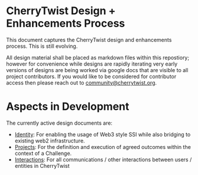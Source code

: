 # CherryTwist Design + Enhancements Process
This document captures the CherryTwist design and enhancements process. This is still evolving.

All design material shall be placed as markdown files within this repostiory; however for convenience while designs are rapidly iterating very early versions of designs are being worked via google docs that are visible to all project contributors. If you would like to be considered for contributor access then please reach out to <community@cherrytwist.org>. 

# Aspects in Development
The currently active design documents are:
* [Identity](https://docs.google.com/document/d/10fdGwtsghLRAlsbksssILIqHZMvYWJmj142LqcdSjs8/edit?usp=sharing): For enabling the usage of Web3 style SSI while also bridging to existing web2 infrastructure. 
* [Projects](https://docs.google.com/document/d/1MKVsp7FI1y793pGnaroqnQU4svMkr2II2WK0TlGyJXo/edit?usp=sharing): For the definition and execution of agreed outcomes within the context of a Challenge. 
* [Interactions](https://docs.google.com/document/d/1ywImANDIhRo-7aw-_VW_r0gSLtj2D8OLrnNjpHSnhaU/edit?usp=sharing): For all communications / other interactions between users / entities in CherryTwist







